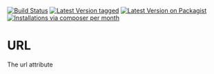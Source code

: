 [![Build Status](https://travis-ci.org/MetaModels/attribute_url.svg)](https://travis-ci.org/MetaModels/attribute_url)
[![Latest Version tagged](http://img.shields.io/github/tag/MetaModels/attribute_url.svg)](https://github.com/MetaModels/attribute_url/tags)
[![Latest Version on Packagist](http://img.shields.io/packagist/v/MetaModels/attribute_url.svg)](https://packagist.org/packages/MetaModels/attribute_url)
[![Installations via composer per month](http://img.shields.io/packagist/dm/MetaModels/attribute_url.svg)](https://packagist.org/packages/MetaModels/attribute_url)

URL
===

The url attribute
